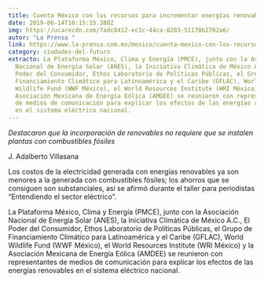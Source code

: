 ```yaml
---
title: Cuenta México con los recursos para incrementar energías renovables
date: 2019-06-14T10:15:15.280Z
img: https://ucarecdn.com/7adc8412-ec1c-44ca-8203-51178b2702a6/
autor: "La Prensa "
link: https://www.la-prensa.com.mx/mexico/cuenta-mexico-con-los-recursos-para-incrementar-energias-renovables-3765103.html
category: ciudades-del-futuro
extracto: La Plataforma México, Clima y Energía (PMCE), junto con la Asociación
  Nacional de Energía Solar (ANES), la Iniciativa Climática de México A.C., El
  Poder del Consumidor, Ethos Laboratorio de Políticas Públicas, el Grupo de
  Financiamiento Climático para Latinoamérica y el Caribe (GFLAC), World
  Wildlife Fund (WWF México), el World Resources Institute (WRI México) y la
  Asociación Mexicana de Energía Eólica (AMDEE) se reunieron con representantes
  de medios de comunicación para explicar los efectos de las energías renovables
  en el sistema eléctrico nacional.
---
```

*Destacaron que la incorporación de renovables no requiere que se instalen plantas con combustibles fósiles*

J. Adalberto Villasana

Los costos de la electricidad generada con energías renovables ya son menores a la generada con combustibles fósiles; los ahorros que se consiguen son substanciales, así se afirmó durante el taller para periodistas “Entendiendo el sector eléctrico”.

La Plataforma México, Clima y Energía (PMCE), junto con la Asociación Nacional de Energía Solar (ANES), la Iniciativa Climática de México A.C., El Poder del Consumidor, Ethos Laboratorio de Políticas Públicas, el Grupo de Financiamiento Climático para Latinoamérica y el Caribe (GFLAC), World Wildlife Fund (WWF México), el World Resources Institute (WRI México) y la Asociación Mexicana de Energía Eólica (AMDEE) se reunieron con representantes de medios de comunicación para explicar los efectos de las energías renovables en el sistema eléctrico nacional.